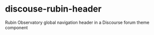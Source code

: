 # discouse-rubin-header
Rubin Observatory global navigation header in a Discourse forum theme component
